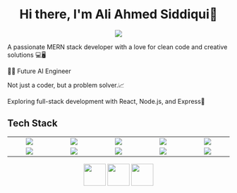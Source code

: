 <body>
  <div align="center">
    <h1> Hi there, I'm Ali Ahmed Siddiqui👋<a href="https://ali-siddiqui-portfolio.web.app/"></h1>
  </div>
<p align="center">
<a href="https://ali-siddiqui-portfolio.web.app"><img src="https://readme-typing-svg.herokuapp.com/?lines=Web+Developer;Future%20AI%20Engineer;Mern+Stack+Developer&font=Roboto&size=26&duration=3500&pause=500&center=true&width=500&height=50&color=eab676"></a>
	
<!-- ## My WordPress Course 
- [Mubashar Nouman](https://www.youtube.com/channel/UC6lUUWMyuiibsJzV8BNdaEQ)
 -->

 A passionate MERN stack developer with a love for clean code and creative solutions 💻🖥
	
👨‍💻 Future AI Engineer
	
Not just a coder, but a problem solver.📈

Exploring full-stack development with React, Node.js, and Express📌
 
<h2>Tech Stack</h2>

<table width="100">
<tr>
    <td align='center' width="200">
        <img src="https://upload.wikimedia.org/wikipedia/commons/6/6a/JavaScript-logo.png" >
    </td>
    <td align='center' width="200">
        <img src="https://encrypted-tbn0.gstatic.com/images?q=tbn:ANd9GcSlGmKtrnxElpqw3AExKXPWWBulcwjlvDJa1Q&s" >
    </td>
    <td align='center' width="200">
        <img src="https://encrypted-tbn0.gstatic.com/images?q=tbn:ANd9GcSsnAo0AW46nDiN8eGMLU49t2n_-x5beYvpRA&s" >
    </td>
    <td align='center' width="200">
        <img src="https://encrypted-tbn0.gstatic.com/images?q=tbn:ANd9GcSBwzWqFVu66ck-2u_nDBgLTZbR3cNjpUCbWg&s" >
    </td>
    <td align='center'>
        <img src="https://github.com/abranhe/programming-languages-logos/blob/master/src/javascript/javascript.svg">
    </td>
</tr>
 
<tr>
    <td align='center'  width="200"> 
        <img src="https://encrypted-tbn0.gstatic.com/images?q=tbn:ANd9GcTn0hb7G-GE2dNsT79q0cg54svesiStOlLMVg&s">
    </td>
    <td align='center'  width="200">
        <img src="https://encrypted-tbn0.gstatic.com/images?q=tbn:ANd9GcQEc9A_S6BPxCDRp5WjMFEfXrpCu1ya2OO-Lw&s">
    </td>
 <td align='center'  width="200">
        <img src="https://1000logos.net/wp-content/uploads/2020/09/CSS-Logo.png" >
    </td>
     <td align='center'  width="200">
        <img src="https://upload.wikimedia.org/wikipedia/commons/thumb/b/b2/Bootstrap_logo.svg/1280px-Bootstrap_logo.svg.png">
    </td>    
    <td align='center'  width="200">
        <img src="https://github.com/abranhe/programming-languages-logos/blob/master/src/javascript/javascript.svg">
    </td>
</tr>
</table>
</p>
<p align="center">
<a href="https://www.linkedin.com/in/ali-ahmed-siddiqui-290b14294/"><img width="50px" src="https://cdn-icons-png.flaticon.com/512/174/174857.png"/></a>
<a href="mailto:aliahmedsiddiqui48@gmail.com"><img width="50px" src="https://seeklogo.com/images/G/gmail-new-2020-logo-32DBE11BB4-seeklogo.com.png"/></a>
<a href="https://www.instagram.com/aliahmedsiddiqui786/"><img width="50px" src="https://encrypted-tbn0.gstatic.com/images?q=tbn:ANd9GcQHP2W0X8Bj9Wwou8Y5Iv2q_Aa-nME9SMwEAA&s"/></a>
 </p>
 
<br>
